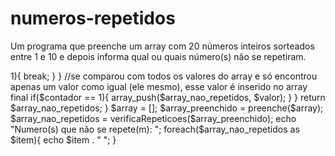 # numeros-repetidos
Um programa que preenche um array com 20 números inteiros sorteados entre 1 e 10 e depois informa qual ou quais número(s) não se repetiram.

<?php
function preenche($array){
  for ($i = 0; $i < 20; $i++){
    array_push($array, rand(1, 10));
  }
  return $array;
}

function verificaRepeticoes($array){
  $array_nao_repetidos = [];

  //pega cada valor do array e compara com todos os outros valores desse array
  foreach ($array as $valor){
    $contador = 0;

    foreach ($array as $comparador){
      if ($valor == $comparador){
        $contador .= 1;
      }
      //se o numero da vez for encontrado mais de uma vez (ele mesmo), significa que houve repetição.
      if ($contador > 1){
        break;
      }
    }
    //se comparou com todos os valores do array e só encontrou apenas um valor como igual (ele mesmo), esse valor é inserido no array final
    if($contador == 1){
        array_push($array_nao_repetidos, $valor);
    }
  }
  return $array_nao_repetidos;
}

$array = [];
$array_preenchido = preenche($array);
$array_nao_repetidos = verificaRepeticoes($array_preenchido);

echo "Numero(s) que não se repete(m): ";
foreach($array_nao_repetidos as $item){
  echo $item . " ";
}
